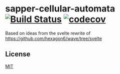 # sapper-cellular-automata [![Build Status](https://travis-ci.org/hexagon6/sapper-cellular-automata.svg?branch=master)](https://travis-ci.org/hexagon6/sapper-cellular-automata) [![codecov](https://codecov.io/gh/hexagon6/sapper-cellular-automata/branch/master/graph/badge.svg)](https://codecov.io/gh/hexagon6/sapper-cellular-automata)

Based on ideas from the svelte rewrite of https://github.com/hexagon6/wave/tree/svelte

## License

[MIT](LICENSE)
